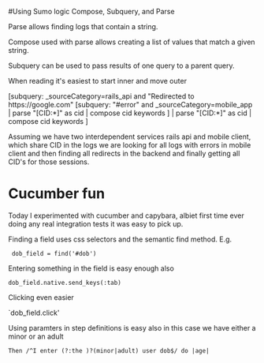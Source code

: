 #Using Sumo logic Compose, Subquery, and Parse

Parse allows finding logs that contain a string.

Compose used  with parse allows creating a list of values that match a given string. 

Subquery can be used to pass results of one query to a parent query. 

When reading it's easiest to start inner and move outer


<source app>
[subquery:
_sourceCategory=rails_api
and "Redirected to https://google.com"
[subquery:
  "#error" and
  _sourceCategory=mobile_app
  | parse "[CID:*]" as cid
  | compose cid keywords
]
| parse "[CID:*]" as cid
| compose cid keywords
]
  
Assuming we have two interdependent services rails api and mobile client, which share CID in the logs we are looking for all logs with errors in mobile client and then finding all redirects in the backend and finally getting all CID's for those sessions.

# Cucumber fun

Today I experimented with cucumber and capybara, albiet first time ever doing any real integration tests it was easy to pick up. 


Finding a field uses css selectors and the semantic find method. E.g.

` dob_field = find('#dob')`

Entering something in the field is easy enough also

`dob_field.native.send_keys(:tab)`

Clicking even easier

`dob_field.click'


Using paramters in step definitions is easy also in this case we have either a minor or an adult

`Then /^I enter (?:the )?(minor|adult) user dob$/ do |age|` 
